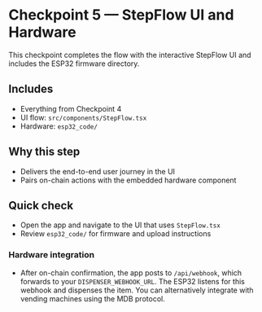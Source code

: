 # Checkpoint 5 — StepFlow UI and Hardware

This checkpoint completes the flow with the interactive StepFlow UI and includes the ESP32 firmware directory.

## Includes
- Everything from Checkpoint 4
- UI flow: `src/components/StepFlow.tsx`
- Hardware: `esp32_code/`

## Why this step
- Delivers the end-to-end user journey in the UI
- Pairs on-chain actions with the embedded hardware component

## Quick check
- Open the app and navigate to the UI that uses `StepFlow.tsx`
- Review `esp32_code/` for firmware and upload instructions

### Hardware integration
- After on-chain confirmation, the app posts to `/api/webhook`, which forwards to your `DISPENSER_WEBHOOK_URL`. The ESP32 listens for this webhook and dispenses the item. You can alternatively integrate with vending machines using the MDB protocol. 
